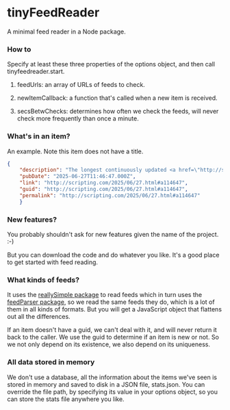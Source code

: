 # tinyFeedReader

A minimal feed reader in a Node package.

### How to

Specify at least these three properties of the options object, and then call tinyfeedreader.start.

1. feedUrls: an array of URLs of feeds to check.

2. newItemCallback: a function that's called when a new item is received. 

3. secsBetwChecks: determines how often we check the feeds, will never check more frequently than once a minute. 

### What's in an item?

An example. Note this item does not have a title. 

```JSON{	"description": "The longest continuously updated <a href=\"http://scripting.com/rss.xml\">RSS feed</a> in the known universe.",	"pubDate": "2025-06-27T11:46:47.000Z",	"link": "http://scripting.com/2025/06/27.html#a114647",	"guid": "http://scripting.com/2025/06/27.html#a114647",	"permalink": "http://scripting.com/2025/06/27.html#a114647"	}```

### New features?

You probably shouldn't ask for new features given the name of the project. :-)

But you can download the code and do whatever you like. It's a good place to get started with feed reading.

### What kinds of feeds?

It uses the <a href="https://github.com/scripting/reallysimple">reallySimple package</a> to read feeds which in turn uses the <a href="https://github.com/danmactough/node-feedparser">feedParser package</a>, so we read the same feeds they do, which is a lot of them in all kinds of formats. But you will get a JavaScript object that flattens out all the differences. 

If an item doesn't have a guid, we can't deal with it, and will never return it back to the caller. We use the guid to determine if an item is new or not. So we not only depend on its existence, we also depend on its uniqueness. 

### All data stored in memory

We don't use a database, all the information about the items we've seen is stored in memory and saved to disk in a JSON file, stats.json. You can override the file path, by specifying its value in your options object, so you can store the stats file anywhere you like. 

